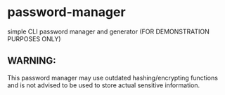# password-manager
simple CLI password manager and generator (FOR DEMONSTRATION PURPOSES ONLY)
## WARNING:
This password manager may use outdated hashing/encrypting functions and is not advised to be used to store actual sensitive information.
